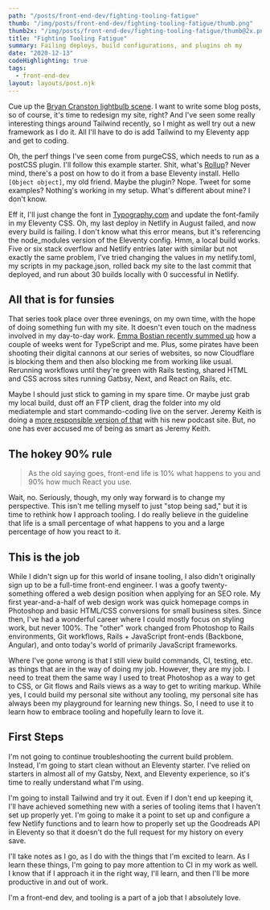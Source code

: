 ```yaml
---
path: "/posts/front-end-dev/fighting-tooling-fatigue"
thumb: "/img/posts/front-end-dev/fighting-tooling-fatigue/thumb.png"
thumb2x: "/img/posts/front-end-dev/fighting-tooling-fatigue/thumb@2x.png"
title: "Fighting Tooling Fatigue"
summary: Failing deploys, build configurations, and plugins oh my
date: "2020-12-13"
codeHighlighting: true
tags:
  - front-end-dev
layout: layouts/post.njk
---
```


Cue up the [Bryan Cranston lightbulb scene](https://www.youtube.com/watch?v=8fnfeuoh4s8&list=PLIBEU89rzszMGAbxHxjC6Gw6SNFfKPtSZ&index=68). I want to write some blog posts, so of course, it's time to redesign my site, right? And I've seen some really interesting things around Tailwind recently, so I might as well try out a new framework as I do it. All I'll have to do is add Tailwind to my Eleventy app and get to coding.

Oh, the perf things I've seen come from purgeCSS, which needs to run as a postCSS plugin. I'll follow this example starter. Shit, what's [Rollup](https://rollupjs.org/guide/en/)? Never mind, there's a post on how to do it from a base Eleventy install. Hello `[Object object]`, my old friend. Maybe the plugin? Nope. Tweet for some examples? Nothing's working in my setup. What's different about mine? I don't know.

Eff it, I'll just change the font in [Typography.com](https://www.typography.com) and update the font-family in my Eleventy CSS. Oh, my last deploy in Netlify in August failed, and now every build is failing. I don't know what this error means, but it's referencing the node_modules version of the Eleventy config. Hmm, a local build works. Five or six stack overflow and Netlify entries later with similar but not exactly the same problem, I've tried changing the values in my netlify.toml, my scripts in my package.json, rolled back my site to the last commit that deployed, and run about 30 builds locally with 0 successful in Netlify.

## All that is for funsies

That series took place over three evenings, on my own time, with the hope of doing something fun with my site. It doesn't even touch on the madness involved in my day-to-day work. [Emma Bostian recently summed up](https://twitter.com/EmmaBostian/status/1336616967470510084?s=20) how a couple of weeks went for TypeScript and me. Plus, some pirates have been shooting their digital cannons at our series of websites, so now Cloudflare is blocking them and then also blocking me from working like usual. Rerunning workflows until they're green with Rails testing, shared HTML and CSS across sites running Gatbsy, Next, and React on Rails, etc.

Maybe I should just stick to gaming in my spare time. Or maybe just grab my local build, dust off an FTP client, drag the folder into my old mediatemple and start commando-coding live on the server. Jeremy Keith is doing a [more responsible version of that](https://css-tricks.com/npm-ruin-dev/) with his new podcast site. But, no one has ever accused me of being as smart as Jeremy Keith.

## The hokey 90% rule

> As the old saying goes, front-end life is 10% what happens to you and 90% how much React you use.

Wait, no. Seriously, though, my only way forward is to change my perspective. This isn't me telling myself to just "stop being sad," but it is time to rethink how I approach tooling. I do really believe in the guideline that life is a small percentage of what happens to you and a large percentage of how you react to it.

## This is the job

While I didn't sign up for this world of insane tooling, I also didn't originally sign up to be a full-time front-end engineer. I was a goofy twenty-something offered a web design position when applying for an SEO role. My first year-and-a-half of web design work was quick homepage comps in Photoshop and basic HTML/CSS conversions for small business sites. Since then, I've had a wonderful career where I could mostly focus on styling work, but never 100%. The "other" work changed from Photoshop to Rails environments, Git workflows, Rails + JavaScript front-ends (Backbone, Angular), and onto today's world of primarily JavaScript frameworks.

Where I've gone wrong is that I still view build commands, CI, testing, etc. as things that are in the way of doing my job. However, they are my job. I need to treat them the same way I used to treat Photoshop as a way to get to CSS, or Git flows and Rails views as a way to get to writing markup. While yes, I could build my personal site without any tooling, my personal site has always been my playground for learning new things. So, I need to use it to learn how to embrace tooling and hopefully learn to love it.

## First Steps

I'm not going to continue troubleshooting the current build problem. Instead, I'm going to start clean without an Eleventy starter. I've relied on starters in almost all of my Gatsby, Next, and Eleventy experience, so it's time to really understand what I'm using.

I'm going to install Tailwind and try it out. Even if I don't end up keeping it, I'll have achieved something new with a series of tooling items that I haven't set up properly yet.
I'm going to make it a point to set up and configure a few Netlify functions and to learn how to properly set up the Goodreads API in Eleventy so that it doesn't do the full request for my history on every save.

I'll take notes as I go, as I do with the things that I'm excited to learn.
As I learn these things, I'm going to pay more attention to CI in my work as well. I know that if I approach it in the right way, I'll learn, and then I'll be more productive in and out of work.

I'm a front-end dev, and tooling is a part of a job that I absolutely love.
